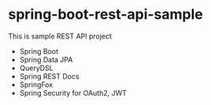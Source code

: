 # spring-boot-rest-api-sample

This is sample REST API project

* Spring Boot
* Spring Data JPA
* QueryDSL
* Spring REST Docs
* SpringFox
* Spring Security for OAuth2, JWT
